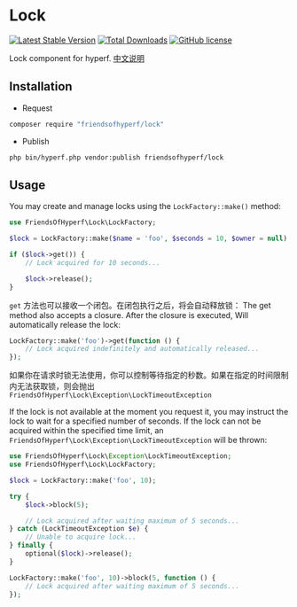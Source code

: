 # Lock

[![Latest Stable Version](https://poser.pugx.org/friendsofhyperf/lock/version.png)](https://packagist.org/packages/friendsofhyperf/lock)
[![Total Downloads](https://poser.pugx.org/friendsofhyperf/lock/d/total.png)](https://packagist.org/packages/friendsofhyperf/lock)
[![GitHub license](https://img.shields.io/github/license/friendsofhyperf/lock)](https://github.com/friendsofhyperf/lock)

Lock component for hyperf. [中文说明](README_CN.md)

## Installation

- Request

```bash
composer require "friendsofhyperf/lock"
```

- Publish

```bash
php bin/hyperf.php vendor:publish friendsofhyperf/lock
```

## Usage

You may create and manage locks using the `LockFactory::make()` method:

```php
use FriendsOfHyperf\Lock\LockFactory;

$lock = LockFactory::make($name = 'foo', $seconds = 10, $owner = null);

if ($lock->get()) {
    // Lock acquired for 10 seconds...

    $lock->release();
}
```

`get` 方法也可以接收一个闭包。在闭包执行之后，将会自动释放锁：
The get method also accepts a closure. After the closure is executed, Will automatically release the lock:

```php
LockFactory::make('foo')->get(function () {
    // Lock acquired indefinitely and automatically released...
});
```

如果你在请求时锁无法使用，你可以控制等待指定的秒数。如果在指定的时间限制内无法获取锁，则会抛出 `FriendsOfHyperf\Lock\Exception\LockTimeoutException`

If the lock is not available at the moment you request it, you may instruct the lock to wait for a specified number of seconds. If the lock can not be acquired within the specified time limit, an `FriendsOfHyperf\Lock\Exception\LockTimeoutException` will be thrown:

```php
use FriendsOfHyperf\Lock\Exception\LockTimeoutException;
use FriendsOfHyperf\Lock\LockFactory;

$lock = LockFactory::make('foo', 10);

try {
    $lock->block(5);

    // Lock acquired after waiting maximum of 5 seconds...
} catch (LockTimeoutException $e) {
    // Unable to acquire lock...
} finally {
    optional($lock)->release();
}

LockFactory::make('foo', 10)->block(5, function () {
    // Lock acquired after waiting maximum of 5 seconds...
});
```
